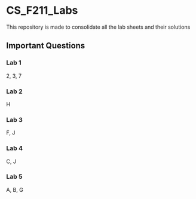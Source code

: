 # CS_F211_Labs
This repository is made to consolidate all the lab sheets and their solutions

## Important Questions

### Lab 1
2, 3, 7

### Lab 2
H

### Lab 3
F, J

### Lab 4
C, J

### Lab 5
A, B, G
